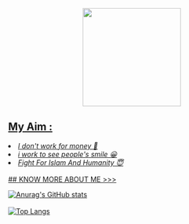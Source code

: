 <div align = "center">
  <a href="https://facebook.com/ashrafiabir04">
    <img width="200" heigth="200" src="https://g.top4top.io/p_1894pa7e80.png">
<br>
</div>

## My Aim : 
<li><i>I don't work for money 🙂</li></i>
<li><i>i work to see people's smile 😀</li></i>
<li><i>Fight For Islam And Humanity 😇</li></i>
<br>
## KNOW MORE ABOUT ME >>>  


![Anurag's GitHub stats](https://github-readme-stats.vercel.app/api?username=ashrafiabir01&show_icons=true&theme=radical)
<br>
<br>
[![Top Langs](https://github-readme-stats.vercel.app/api/top-langs/?username=ashrafiabir01&langs_count=10)]()
<br>

